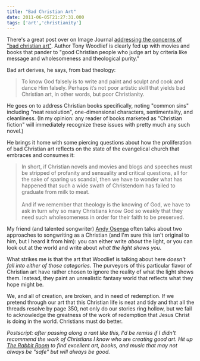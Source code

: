 ```yaml
---
title: "Bad Christian Art"
date: 2011-06-05T21:27:31.000
tags: ['art','christianity']
---
```


There's a great post over on Image Journal [addressing the concerns of "bad christian art"](http://imagejournal.org/page/blog/bad-christian-art). Author Tony Woodlief is clearly fed up with movies and books that pander to "good Christian people who judge art by criteria like message and wholesomeness and theological purity."

Bad art derives, he says, from bad theology:

> To know God falsely is to write and paint and sculpt and cook and dance Him falsely. Perhaps it’s not poor artistic skill that yields bad Christian art, in other words, but poor Christianity.

He goes on to address Christian books specifically, noting "common sins" including "neat resolution", one-dimensional characters, sentimentality, and cleanliness. (In my opinion: any reader of books marketed as "Christian fiction" will immediately recognize these issues with pretty much any such novel.)

He brings it home with some piercing questions about how the proliferation of bad Christian art reflects on the state of the evangelical church that embraces and consumes it:

> In short, if Christian novels and movies and blogs and speeches must be stripped of profanity and sensuality and critical questions, all for the sake of sparing us scandal, then we have to wonder what has happened that such a wide swath of Christendom has failed to graduate from milk to meat.  
> <br/>
> And if we remember that theology is the knowing of God, we have to ask in turn why so many Christians know God so weakly that they need such wholesomeness in order for their faith to be preserved.

My friend (and talented songwriter) [Andy Osenga](http://www.ilikeandy.com) often talks about two approaches to songwriting as a Christian (and I'm sure this isn't original to him, but I heard it from him): you can either write _about_ the light, or you can look out at the world and write about _what the light shows you_.

What strikes me is that the art that Woodlief is talking about here _doesn't fall into either of those categories_. The purveyors of this particular flavor of Christian art have rather chosen to ignore the reality of what the light shows them. Instead, they paint an unrealistic fantasy world that reflects what they hope might be.

We, and all of creation, are broken, and in need of redemption. If we pretend through our art that this Christian life is neat and tidy and that all the threads resolve by page 350, not only do our stories ring hollow, but we fail to acknowledge the greatness of the work of redemption that Jesus Christ is doing in the world. Christians must do better.

_Postscript: after passing along a rant like this, I'd be remiss if I didn't recommend the work of Christians I know who_ are _creating good art. Hit up [The Rabbit Room](http://www.rabbitroom.com/) to find excellent art, books, and music that may not always be "safe" but will always be good._
